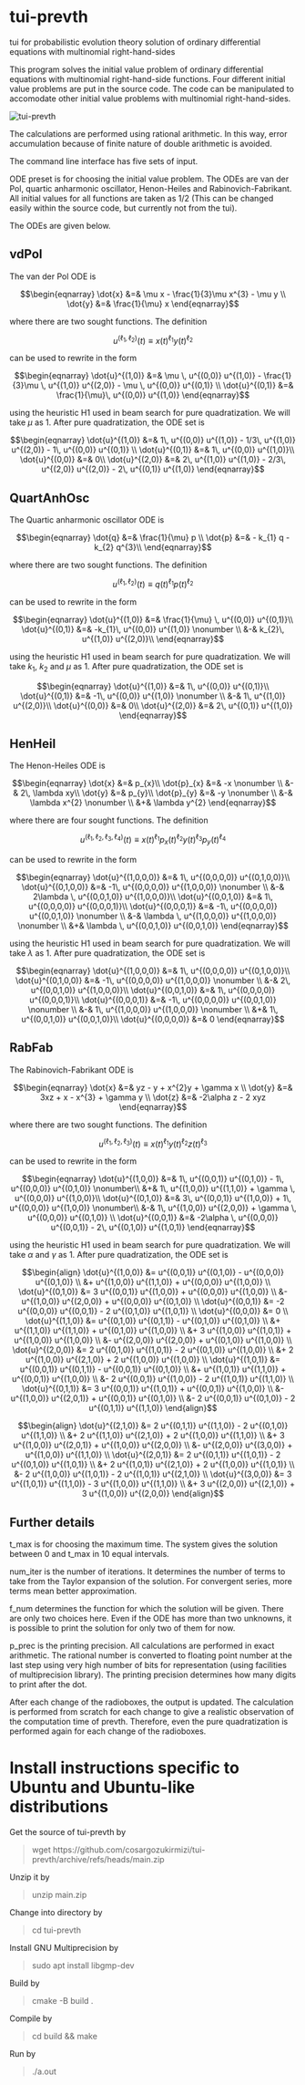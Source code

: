 # tui-prevth
tui for probabilistic evolution theory solution of ordinary differential equations with multinomial right-hand-sides


This program solves the initial value problem of ordinary differential equations with multinomial right-hand-side functions. Four different initial value problems are put in the source code. The code can be manipulated to accomodate other initial value problems with multinomial right-hand-sides. 

![tui-prevth](Screenshot_2023-08-22_12-21-22.png?raw=true "tui-prevth")

The calculations are performed using rational arithmetic. In this way, error accumulation because of finite nature of double arithmetic is avoided. 

The command line interface has five sets of input. 

ODE preset is for choosing the initial value problem. The ODEs are van der Pol, quartic anharmonic oscillator, Henon-Heiles and Rabinovich-Fabrikant. All initial values for all functions are taken as 1/2 (This can be changed easily within the source code, but currently not from the tui).

The ODEs are given below.

## vdPol

The van der Pol ODE is
```math
\begin{eqnarray}
 \dot{x} &=& \mu x - \frac{1}{3}\mu x^{3} - \mu y \\
 \dot{y} &=& \frac{1}{\mu} x 
\end{eqnarray}
```
where there are two sought functions. 
The definition
```math
\begin{equation}
 u^{(\ell_{1},\ell_{2})}(t) \equiv x(t)^{\ell_{1}}y(t)^{\ell_{2}} 
\end{equation}
```
can be used to rewrite in the form
```math
\begin{eqnarray}
  \dot{u}^{(1,0)} &=& \mu \, u^{(0,0)} u^{(1,0)} 
  - \frac{1}{3}\mu \, u^{(1,0)} u^{(2,0)} 
  - \mu \, u^{(0,0)} u^{(0,1)}  \\
  \dot{u}^{(0,1)} &=& \frac{1}{\mu}\, u^{(0,0)} u^{(1,0)} 
\end{eqnarray}
```
using the heuristic H1 used in beam search for pure quadratization. We will take $\mu$ as 1. After pure quadratization, the ODE set is 
```math
\begin{eqnarray}
  \dot{u}^{(1,0)} &=& 1\, u^{(0,0)} u^{(1,0)} 
  - 1/3\, u^{(1,0)} u^{(2,0)} 
  - 1\, u^{(0,0)} u^{(0,1)}
  \\
  \dot{u}^{(0,1)} &=& 1\, u^{(0,0)} u^{(1,0)}\\
  \dot{u}^{(0,0)} &=& 0\\
  \dot{u}^{(2,0)} &=& 2\, u^{(1,0)} u^{(1,0)} 
  - 2/3\, u^{(2,0)} u^{(2,0)} 
  - 2\, u^{(0,1)} u^{(1,0)}
\end{eqnarray}
```

## QuartAnhOsc

The Quartic anharmonic oscillator ODE is
```math
\begin{eqnarray}
 \dot{q} &=& \frac{1}{\mu} p \\
 \dot{p} &=& - k_{1} q - k_{2} q^{3}\\
\end{eqnarray}
``` 
where there are two sought functions. 
The definition
```math
\begin{equation}
 u^{(\ell_{1},\ell_{2})}(t) \equiv q(t)^{\ell_{1}}p(t)^{\ell_{2}} 
\end{equation}
```
can be used to rewrite in the form
```math
\begin{eqnarray}
  \dot{u}^{(1,0)} &=& \frac{1}{\mu} \, u^{(0,0)} u^{(0,1)}\\
  \dot{u}^{(0,1)} &=& -k_{1}\, u^{(0,0)} u^{(1,0)} \nonumber \\
 &-& k_{2}\, u^{(1,0)} u^{(2,0)}\\
\end{eqnarray}
```
using the heuristic H1 used in beam search for pure quadratization. We will take $k_{1}$, $k_{2}$ and $\mu$ as 1. After pure quadratization, the ODE set is 
```math
\begin{eqnarray}
  \dot{u}^{(1,0)} &=& 1\, u^{(0,0)} u^{(0,1)}\\
  \dot{u}^{(0,1)} &=& -1\, u^{(0,0)} u^{(1,0)} \nonumber \\
 &-& 1\, u^{(1,0)} u^{(2,0)}\\
  \dot{u}^{(0,0)} &=& 0\\
  \dot{u}^{(2,0)} &=& 2\, u^{(0,1)} u^{(1,0)}
\end{eqnarray}
```

## HenHeil

The Henon-Heiles ODE is
```math
\begin{eqnarray}
  \dot{x} &=& p_{x}\\
  \dot{p}_{x} &=& -x \nonumber \\
 &-& 2\, \lambda xy\\
  \dot{y} &=& p_{y}\\
  \dot{p}_{y} &=& -y \nonumber \\
 &-& \lambda x^{2} \nonumber \\
 &+& \lambda y^{2} 
\end{eqnarray}
```
where there are four sought functions. 
The definition
```math
\begin{equation}
 u^{(\ell_{1},\ell_{2},\ell_{3},\ell_{4})}(t) 
 \equiv x(t)^{\ell_{1}}p_{x}(t)^{\ell_{2}}y(t)^{\ell_{3}}
p_{y}(t)^{\ell_{4}} 
\end{equation}
```
can be used to rewrite in the form
```math
\begin{eqnarray}
  \dot{u}^{(1,0,0,0)} &=& 1\, u^{(0,0,0,0)} u^{(0,1,0,0)}\\
  \dot{u}^{(0,1,0,0)} &=& -1\, u^{(0,0,0,0)} u^{(1,0,0,0)} \nonumber \\
 &-& 2\lambda \, u^{(0,0,1,0)} u^{(1,0,0,0)}\\
  \dot{u}^{(0,0,1,0)} &=& 1\, u^{(0,0,0,0)} u^{(0,0,0,1)}\\
  \dot{u}^{(0,0,0,1)} &=& -1\, u^{(0,0,0,0)} u^{(0,0,1,0)} \nonumber \\
 &-& \lambda \, u^{(1,0,0,0)} u^{(1,0,0,0)} \nonumber \\
 &+& \lambda \, u^{(0,0,1,0)} u^{(0,0,1,0)}
\end{eqnarray}
``` 
using the heuristic H1 used in beam search for pure quadratization. We will take $\lambda$ as 1. After pure quadratization, the ODE set is 
```math
\begin{eqnarray}
  \dot{u}^{(1,0,0,0)} &=& 1\, u^{(0,0,0,0)} u^{(0,1,0,0)}\\
  \dot{u}^{(0,1,0,0)} &=& -1\, u^{(0,0,0,0)} u^{(1,0,0,0)} \nonumber \\
 &-& 2\, u^{(0,0,1,0)} u^{(1,0,0,0)}\\
  \dot{u}^{(0,0,1,0)} &=& 1\, u^{(0,0,0,0)} u^{(0,0,0,1)}\\
  \dot{u}^{(0,0,0,1)} &=& -1\, u^{(0,0,0,0)} u^{(0,0,1,0)} \nonumber \\
 &-& 1\, u^{(1,0,0,0)} u^{(1,0,0,0)} \nonumber \\
 &+& 1\, u^{(0,0,1,0)} u^{(0,0,1,0)}\\
  \dot{u}^{(0,0,0,0)} &=& 0
\end{eqnarray}
```

## RabFab

The Rabinovich-Fabrikant ODE is 
```math
\begin{eqnarray}
 \dot{x} &=& yz - y + x^{2}y + \gamma x \\
 \dot{y} &=& 3xz + x - x^{3} + \gamma y \\
 \dot{z} &=& -2\alpha z - 2 xyz 
\end{eqnarray}
```
where there are two sought functions. 
The definition
```math
\begin{equation}
 u^{(\ell_{1},\ell_{2},\ell_{3})}(t) 
 \equiv x(t)^{\ell_{1}}y(t)^{\ell_{2}}z(t)^{\ell_{3}} 
\end{equation}
```
can be used to rewrite in the form
```math
\begin{eqnarray}
\dot{u}^{(1,0,0)} &=& 1\, u^{(0,0,1)} u^{(0,1,0)} 
- 1\, u^{(0,0,0)} u^{(0,1,0)} \nonumber\\
&+& 1\, u^{(1,0,0)} u^{(1,1,0)} 
+ \gamma \, u^{(0,0,0)} u^{(1,0,0)}\\
\dot{u}^{(0,1,0)} &=& 3\, u^{(0,0,1)} u^{(1,0,0)} 
+ 1\, u^{(0,0,0)} u^{(1,0,0)} \nonumber\\
&-& 1\, u^{(1,0,0)} u^{(2,0,0)} 
+ \gamma \, u^{(0,0,0)} u^{(0,1,0)} \\
\dot{u}^{(0,0,1)} &=& -2\alpha \, u^{(0,0,0)} u^{(0,0,1)} 
- 2\, u^{(0,1,0)} u^{(1,0,1)} 
\end{eqnarray}
```
using the heuristic H1 used in beam search for pure quadratization. We will take $\alpha$ and $\gamma$ as 1. After pure quadratization, the ODE set is 
```math
\begin{align}
  \dot{u}^{(1,0,0)} &=  u^{(0,0,1)} u^{(0,1,0)} -  u^{(0,0,0)} u^{(0,1,0)} \\
  &+  u^{(1,0,0)} u^{(1,1,0)} +  u^{(0,0,0)} u^{(1,0,0)} \\
  \dot{u}^{(0,1,0)} &= 3 u^{(0,0,1)} u^{(1,0,0)} +  u^{(0,0,0)} u^{(1,0,0)} \\
  &-  u^{(1,0,0)} u^{(2,0,0)} +  u^{(0,0,0)} u^{(0,1,0)} \\
  \dot{u}^{(0,0,1)} &= -2 u^{(0,0,0)} u^{(0,0,1)} - 2 u^{(0,1,0)} u^{(1,0,1)} \\
  \dot{u}^{(0,0,0)} &= 0 \\
  \dot{u}^{(1,1,0)} &=  u^{(0,1,0)} u^{(0,1,1)} -  u^{(0,1,0)} u^{(0,1,0)}  \\
  &+  u^{(1,1,0)} u^{(1,1,0)} +  u^{(0,1,0)} u^{(1,0,0)} \\ 
  &+ 3 u^{(1,0,0)} u^{(1,0,1)} +  u^{(1,0,0)} u^{(1,0,0)}  \\
  &-  u^{(2,0,0)} u^{(2,0,0)} +  u^{(0,1,0)} u^{(1,0,0)} \\
  \dot{u}^{(2,0,0)} &= 2 u^{(0,1,0)} u^{(1,0,1)} - 2 u^{(0,1,0)} u^{(1,0,0)} \\
  &+ 2 u^{(1,0,0)} u^{(2,1,0)} + 2 u^{(1,0,0)} u^{(1,0,0)} \\
  \dot{u}^{(1,0,1)} &=  u^{(0,0,1)} u^{(0,1,1)} -  u^{(0,0,1)} u^{(0,1,0)} \\
  &+  u^{(1,0,1)} u^{(1,1,0)} +  u^{(0,0,1)} u^{(1,0,0)} \\
  &- 2 u^{(0,0,1)} u^{(1,0,0)} - 2 u^{(1,0,1)} u^{(1,1,0)} \\
  \dot{u}^{(0,1,1)} &= 3 u^{(0,0,1)} u^{(1,0,1)} +  u^{(0,0,1)} u^{(1,0,0)} \\
  &-  u^{(1,0,0)} u^{(2,0,1)} +  u^{(0,0,1)} u^{(0,1,0)} \\ 
  &- 2 u^{(0,0,1)} u^{(0,1,0)} - 2 u^{(0,1,1)} u^{(1,1,0)}
\end{align}
```
```math
\begin{align}
  \dot{u}^{(2,1,0)} &= 2 u^{(0,1,1)} u^{(1,1,0)} - 2 u^{(0,1,0)} u^{(1,1,0)} \\
  &+ 2 u^{(1,1,0)} u^{(2,1,0)} + 2 u^{(1,0,0)} u^{(1,1,0)} \\
  &+ 3 u^{(1,0,0)} u^{(2,0,1)} +  u^{(1,0,0)} u^{(2,0,0)} \\
  &-  u^{(2,0,0)} u^{(3,0,0)} +  u^{(1,0,0)} u^{(1,1,0)} \\
  \dot{u}^{(2,0,1)} &= 2 u^{(0,1,1)} u^{(1,0,1)} - 2 u^{(0,1,0)} u^{(1,0,1)} \\
  &+ 2 u^{(1,0,1)} u^{(2,1,0)} + 2 u^{(1,0,0)} u^{(1,0,1)} \\
  &- 2 u^{(1,0,0)} u^{(1,0,1)} - 2 u^{(1,0,1)} u^{(2,1,0)} \\
  \dot{u}^{(3,0,0)} &= 3 u^{(1,0,1)} u^{(1,1,0)} - 3 u^{(1,0,0)} u^{(1,1,0)} \\
  &+ 3 u^{(2,0,0)} u^{(2,1,0)} + 3 u^{(1,0,0)} u^{(2,0,0)}
\end{align}
```

## Further details

t_max is for choosing the maximum time. The system gives the solution between 0 and t_max in 10 equal intervals.

num_iter is the number of iterations. It determines the number of terms to take from the Taylor expansion of the solution. For convergent series, more terms mean better approximation.

f_num determines the function for which the solution will be given. There are only two choices here. Even if the ODE has more than two unknowns, it is possible to print the solution for only two of them for now.

p_prec is the printing precision. All calculations are performed in exact arithmetic. The rational number is converted to floating point number at the last step using very high number of bits for representation (using facilities of multiprecision library). The printing precision determines how many digits to print after the dot.

After each change of the radioboxes, the output is updated. The calculation is performed from scratch for each change to give a realistic observation of the computation time of prevth. Therefore, even the pure quadratization is performed again for each change of the radioboxes. 

# Install instructions specific to Ubuntu and Ubuntu-like distributions

Get the source of tui-prevth by
> wget https<span/>://github.com/cosargozukirmizi/tui-prevth/archive/refs/heads/main.zip

Unzip it by
> unzip main.zip

Change into directory by
> cd tui-prevth

Install GNU Multiprecision by
> sudo apt install libgmp-dev

Build by 
> cmake -B build .

Compile by
> cd build && make

Run by
> ./a.out
